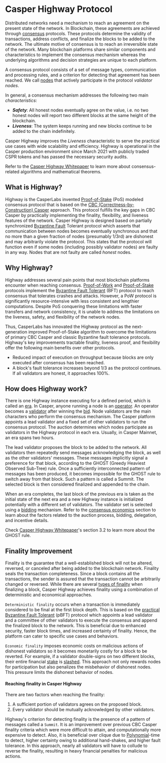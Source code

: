 # Casper Highway Protocol

Distributed networks need a mechanism to reach an agreement on the present state of the network. In Blockchain, these agreements are achieved through [consensus](/glossary/C/#consensus) protocols. These protocols determine the validity of transactions, address conflicts, and finalize the blocks to be added to the network. The ultimate motive of consensus is to reach an irreversible state of the network. Many blockchain platforms share similar components and characteristics to implement the consensus mechanism whereas the underlying algorithms and decision strategies are unique to each platform.

A consensus protocol consists of a set of message types, communication and processing rules, and a criterion for detecting that agreement has been reached. We call [nodes](/glossary/N/#node) that actively participate in the protocol *validator nodes*.

In general, a consensus mechanism addresses the following two main *characteristics*:

- ***Safety***: All honest nodes eventually agree on the value, i.e. no two honest nodes will report two different blocks at the same height of the blockchain.
- ***Liveness***: The system keeps running and new blocks continue to be added to the chain indefinitely. 

Casper Highway improves the *Liveness* characteristic to serve the practical use cases with wide scalability and efficiency. Highway is operational in the Casper production environment since March 2021 with publicly traded CSPR tokens and has passed the necessary security audits.


Refer to the [Casper Highway Whitepaper](https://arxiv.org/pdf/2101.02159.pdf) to learn more about consensus-related algorithms and mathematical theorems.

## What is Highway?

Highway is the CasperLabs invented [Proof-of-Stake](/glossary/P/#proof-of-stake) (PoS) modeled consensus protocol that is based on the [CBC (Correctness-by-Construction) Casper](/glossary/C/#cbc) approach. This protocol fulfills the key gaps in CBC Casper by practically implementing the finality, flexibility, and liveness features of the network. Casper Highway is designed based on partially synchronized [Byzantine Fault](/glossary/B/#byzantine-fault) Tolerant protocol which asserts that communication between nodes becomes eventually synchronous and that no more than a given fraction of nodes (presumably 1/3rd) are dishonest and may arbitrarily violate the protocol. This states that the protocol will function even if some nodes (including possibly validator nodes) are faulty in any way. Nodes that are not faulty are called *honest* nodes.

## Why Highway?

Highway addresses several pain points that most blockchain platforms encounter when reaching consensus. [Proof-of-Work](/glossary/P/#proof-of-work) and [Proof-of-Stake](/glossary/P/#proof-of-stake) protocols implement the [Byzantine Fault Tolerant](/glossary/B/#byzantine-fault) (BFT) protocol to reach consensus that tolerates crashes and attacks. However, a PoW protocol is significantly resource-intensive with less consistent and lengthier computations. Despite PoS conquering these limitations with faster transfers and network consistency, it is unable to address the limitations on the liveness, safety, and flexibility of the network nodes. 

Thus, CasperLabs has innovated the Highway protocol as the next-generation improved Proof-of-Stake algorithm to overcome the limitations of primary CBC Casper and classic Byzantine fault tolerance protocols. Highway's key improvements tractable finality, liveness proof, and flexibility offer the following main benefits over other protocols.

- Reduced impact of execution on throughput because blocks are only executed after consensus has been reached.
- A block's fault tolerance increases beyond 1/3 as the protocol continues. If all validators are honest, it approaches 100%.

## How does Highway work?

There is one Highway instance executing for a defined period, which is called an [era](/glossary/E/#era). In Casper, anyone running a node is an [operator](/glossary/O/#operator). An operator becomes a [validator](/glossary/V/#validator) after winning the [bid](/economics/consensus/#bids). Node validators are the main characters who perform the consensus mechanism. The Casper platform appoints a lead validator and a fixed set of other validators to run the consensus protocol. The auction determines which nodes participate as validators in the Highway protocol in each era. Usually, in Casper Mainnet, an era spans two hours.

The lead validator proposes the block to be added to the network. All validators then repeatedly send messages acknowledging the block, as well as the other validators' messages. These messages implicitly signal a preference for that block, according to the GHOST (Greedy Heaviest Observed Sub-Tree) rule. Once a sufficiently interconnected pattern of messages has been produced, it becomes impossible for the GHOST rule to switch away from that block. Such a pattern is called a Summit. The selected block is then considered finalized and appended to the chain. 

When an era completes, the last block of the previous era is taken as the initial state of the next era and a new Highway instance is initialized potentially with a different set of validators. The validator set is selected using a [bidding](/economics/consensus/#bids) mechanism. Refer to the [consensus economics](/economics/consensus/) section to learn about the factors related to the auction process, bidding, delegation, and incentive details.

Check [Casper Highway Whitepaper](https://arxiv.org/pdf/2101.02159.pdf)'s section 3.2 to learn more about the GHOST rule.

## Finality Improvement
Finality is the guarantee that a well-established block will not be altered, reversed, or canceled after being added to the blockchain network. Finality seals the transaction completeness. Since a block contains all the transactions, the sender is assured that the transaction cannot be arbitrarily changed or reversed. While there are several [types of finality](https://medium.com/mechanism-labs/finality-in-blockchain-consensus-d1f83c120a9a) when finalizing a block, Casper Highway achieves finality using a combination of deterministic and economical approaches.

`Deterministic finality` occurs when a transaction is immediately considered to be final at the first block depth. This is based on the [practical Byzantine Fault Tolerant](https://www.geeksforgeeks.org/practical-byzantine-fault-tolerancepbft/#:~:text=Practical%20Byzantine%20Fault%20Tolerance%20is,optimized%20for%20low%20overhead%20time.) (pBFT) protocol which appoints a lead validator and a committee of other validators to execute the consensus and append the finalized block to the network. This is beneficial due to enhanced security, faster block times, and increased certainty of finality. Hence, the platform can cater to specific use cases and behaviors.  

`Economic finality` imposes economic costs on malicious actions of dishonest validators so it becomes monetarily costly for a block to be reverted. For example, if a validator double-signs on two different blocks, their entire financial [stake](/glossary/S/#staker) is [slashed](/glossary/S/#slashing). This approach not only rewards nodes for participation but also penalizes the misbehavior of dishonest nodes. This pressure limits the dishonest behavior of nodes.

#### Reaching finality in Casper Highway
There are two factors when reaching the finality:
1. A sufficient portion of validators agrees on the proposed block. 
2. Every validator should be mutually acknowledged by other validators.

Highway's criterion for detecting finality is the presence of a pattern of messages called a `Summit`. It is an improvement over previous CBC Casper finality criteria which were more difficult to attain, and computationally more expensive to detect. Also, it is beneficial over clique due to  [Polynomial](https://en.wikipedia.org/wiki/Polynomial)-time to detect, higher certainty owing to additional hand-shakes, and higher fault tolerance. In this approach, nearly all validators will have to collude to reverse the finality, resulting in heavy financial penalties for malicious actions.





